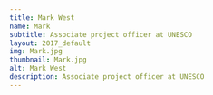 ```yaml
---
title: Mark West
name: Mark
subtitle: Associate project officer at UNESCO
layout: 2017_default
img: Mark.jpg
thumbnail: Mark.jpg
alt: Mark West
description: Associate project officer at UNESCO
---
```

